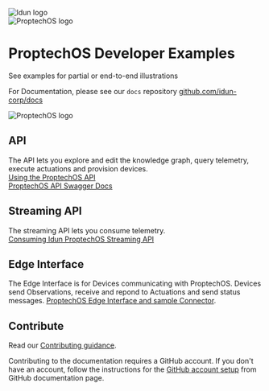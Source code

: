 ![Idun logo](images/Idun-logotype-ex.png)  
![ProptechOS logo](images/ProptechOS-logotype-ex.png)

# ProptechOS Developer Examples
See examples for partial or end-to-end illustrations

For Documentation, please see our `docs` repository [github.com/idun-corp/docs](https://github.com/idun-corp/docs)

![ProptechOS logo](images/p8s_overview.png)

## API
The API lets you explore and edit the knowledge graph, query telemetry, execute actuations and provision devices.  
[Using the ProptechOS API](ProptechOS-Api)  
[ProptechOS API Swagger Docs](https://proptechos.com/api/swagger-ui.html)

## Streaming API
The streaming API lets you consume telemetry.  
[Consuming Idun ProptechOS Streaming API](ProptechOS-Streaming-Api)

## Edge Interface
The Edge Interface is for Devices communicating with ProptechOS.
Devices send Observations, receive and repond to Actuations and send status messages.
[ProptechOS Edge Interface and sample Connector](ProptechOS-Edge-Interface).  

## Contribute

Read our [Contributing guidance](https://github.com/idun-corp/docs/blob/master/CONTRIBUTING.md).

Contributing to the documentation requires a GitHub account. If you don't have an account, follow the instructions for the [GitHub account setup](https://docs.github.com/en/get-started/onboarding/getting-started-with-your-github-account) from GitHub documentation page.
